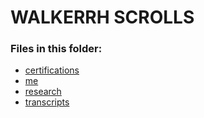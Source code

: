 <!-- C:\Users\razer\Desktop\walkerrh.github.io\SCROLLS_FOLDER\WALKERRH\WALKERRH_SCROLLS.md -->

# WALKERRH SCROLLS







### Files in this folder:
- [certifications](/SCROLLS_FOLDER/WALKERRH/certifications.html)
- [me](/SCROLLS_FOLDER/WALKERRH/me.html)
- [research](/SCROLLS_FOLDER/WALKERRH/research.html)
- [transcripts](/SCROLLS_FOLDER/WALKERRH/transcripts.html)
